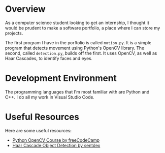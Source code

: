 # Overview

As a computer science student looking to get an internship, I thought it would be prudent to make a software portfolio, a place where I can store my projects.

The first program I have in the porftolio is called `motion.py`. It is a simple program that detects movement using Python's OpenCV library. The second, called `detection.py`, builds off the first. It uses OpenCV, as well as Haar Cascades, to identify faces and eyes.

# Development Environment

The programming languages that I'm most familiar with are Python and C++. I do all my work in Visual Studio Code.

# Useful Resources

Here are some useful resources:
* [Python OpenCV Course by freeCodeCamp](https://www.youtube.com/watch?v=oXlwWbU8l2o)
* [Haar Cascade Object Detection by sentdex](https://www.youtube.com/watch?v=88HdqNDQsEk)